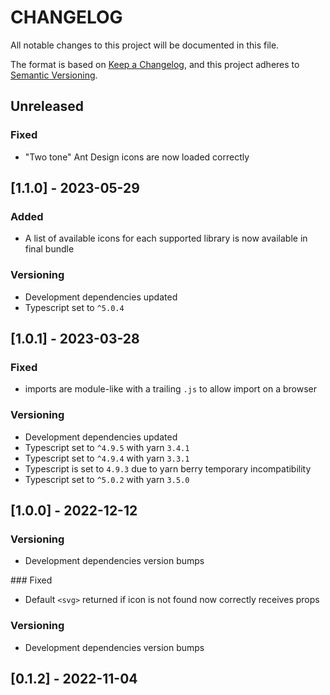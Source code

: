 # CHANGELOG

All notable changes to this project will be documented in this file.

The format is based on [Keep a Changelog](https://keepachangelog.com/en/1.0.0/),
and this project adheres to [Semantic Versioning](https://semver.org/spec/v2.0.0.html).

## Unreleased

### Fixed

- "Two tone" Ant Design icons are now loaded correctly

## [1.1.0] - 2023-05-29

### Added

- A list of available icons for each supported library is now available in final bundle

### Versioning

- Development dependencies updated
- Typescript set to `^5.0.4`

## [1.0.1] - 2023-03-28

### Fixed

- imports are module-like with a trailing `.js` to allow import on a browser

### Versioning

- Development dependencies updated
- Typescript set to `^4.9.5` with yarn `3.4.1`
- Typescript set to `^4.9.4` with yarn `3.3.1`
- Typescript is set to `4.9.3` due to yarn berry temporary incompatibility
- Typescript set to `^5.0.2` with yarn `3.5.0`

## [1.0.0] - 2022-12-12

### Versioning

- Development dependencies version bumps

### Fixed

- Default `<svg>` returned if icon is not found now correctly receives props 

### Versioning

- Development dependencies version bumps

## [0.1.2] - 2022-11-04
